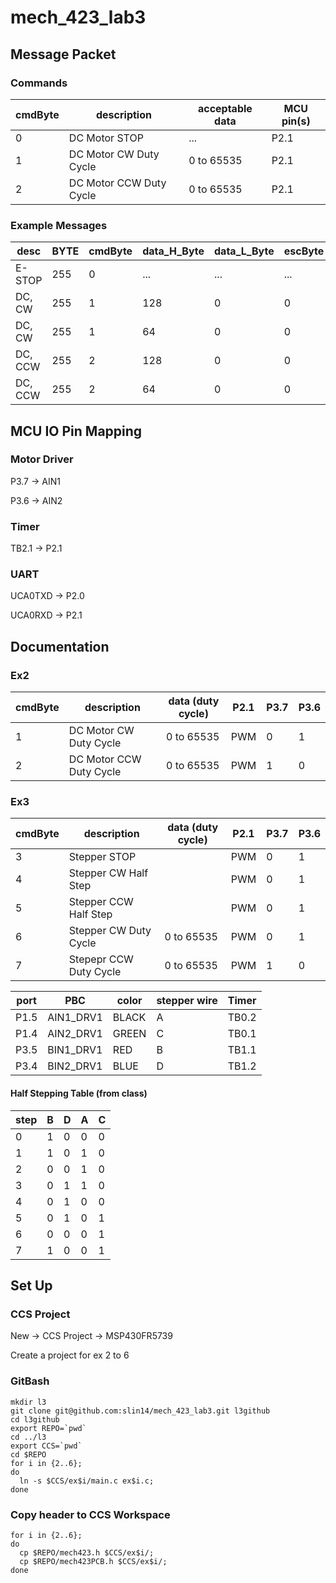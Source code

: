 # mech_423_lab3
## Message Packet
### Commands
| cmdByte | description              | acceptable data | MCU pin(s)          |
|---------|--------------------------|-----------------|---------------------|
|  0      | DC Motor STOP            | ...             | P2.1                |
|  1      | DC Motor CW  Duty Cycle  | 0 to 65535      | P2.1                |
|  2      | DC Motor CCW Duty Cycle  | 0 to 65535      | P2.1                |

### Example Messages
| desc     | BYTE| cmdByte| data_H_Byte | data_L_Byte | escByte | data_modified |
|----------|-----|--------|-------------|-------------|---------|---------------|
| E-STOP   | 255 | 0      | ...         | ...         | ...     | ...           |
| DC, CW   | 255 | 1      | 128         | 0           | 0       | 32768 -> 50%  |
| DC, CW   | 255 | 1      |  64         | 0           | 0       | 32768 -> 25%  |
| DC, CCW  | 255 | 2      | 128         | 0           | 0       | 32768 -> 50%  |
| DC, CCW  | 255 | 2      |  64         | 0           | 0       | 32768 -> 25%  |

## MCU IO Pin Mapping
### Motor Driver
P3.7 -> AIN1

P3.6 -> AIN2

### Timer
TB2.1 -> P2.1

### UART
UCA0TXD -> P2.0

UCA0RXD -> P2.1

## Documentation
### Ex2
| cmdByte | description              | data (duty cycle) | P2.1 | P3.7 | P3.6  |
|---------|--------------------------|-------------------|------|------|-------|
|  1      | DC Motor CW  Duty Cycle  | 0 to 65535        | PWM  | 0    | 1     |
|  2      | DC Motor CCW Duty Cycle  | 0 to 65535        | PWM  | 1    | 0     |

### Ex3
| cmdByte | description              | data (duty cycle) | P2.1 | P3.7 | P3.6  |
|---------|--------------------------|-------------------|------|------|-------|
|  3      | Stepper  STOP            |                   | PWM  | 0    | 1     |
|  4      | Stepper  CW  Half Step   |                   | PWM  | 0    | 1     |
|  5      | Stepper  CCW Half Step   |                   | PWM  | 0    | 1     |
|  6      | Stepper  CW  Duty Cycle  | 0 to 65535        | PWM  | 0    | 1     |
|  7      | Stepepr  CCW Duty Cycle  | 0 to 65535        | PWM  | 1    | 0     |

| port | PBC       | color | stepper wire | Timer |
|------|-----------|-------|--------------|-------|
| P1.5 | AIN1_DRV1 | BLACK | A            | TB0.2 |
| P1.4 | AIN2_DRV1 | GREEN | C            | TB0.1 |
| P3.5 | BIN1_DRV1 | RED   | B            | TB1.1 |
| P3.4 | BIN2_DRV1 | BLUE  | D            | TB1.2 |

#### Half Stepping Table (from class)
| step | B | D | A | C |
|------|---|---|---|---|
| 0    | 1 | 0 | 0 | 0 |
| 1    | 1 | 0 | 1 | 0 |
| 2    | 0 | 0 | 1 | 0 |
| 3    | 0 | 1 | 1 | 0 |
| 4    | 0 | 1 | 0 | 0 |
| 5    | 0 | 1 | 0 | 1 |
| 6    | 0 | 0 | 0 | 1 |
| 7    | 1 | 0 | 0 | 1 |

## Set Up
### CCS Project
New -> CCS Project -> MSP430FR5739

Create a project for ex 2 to 6

### GitBash
```
mkdir l3
git clone git@github.com:slin14/mech_423_lab3.git l3github
cd l3github
export REPO=`pwd`
cd ../l3
export CCS=`pwd`
cd $REPO
for i in {2..6};
do
  ln -s $CCS/ex$i/main.c ex$i.c;
done
```
### Copy header to CCS Workspace
```
for i in {2..6};
do
  cp $REPO/mech423.h $CCS/ex$i/;
  cp $REPO/mech423PCB.h $CCS/ex$i/;
done
```

